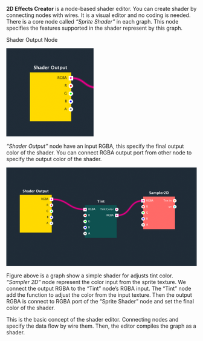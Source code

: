 **2D Effects Creator** is a node-based shader editor. You can create shader by connecting nodes with wires. It is a visual editor and no coding is needed. There is a core node called _“Sprite Shader”_ in each graph. This node specifies the features supported in the shader represent by this graph.

Shader Output Node

![](images/0_1.png) 

_“Shader Output”_ node have an input RGBA, this specify the final output color of the shader. You can connect RGBA output port from other node to specify the output color of the shader.

![](images/0_2.png)

Figure above is a graph show a simple shader for adjusts tint color. _“Sampler 2D”_ node represent the color input from the sprite texture. We connect the output RGBA to the “Tint” node’s RGBA input. The “Tint” node add the function to adjust the color from the input texture. Then the output RGBA is connect to RGBA port of the “Sprite Shader” node and set the final color of  the shader.

This is the basic concept of the shader editor. Connecting nodes and specify the data flow by wire them. Then, the editor compiles the graph as a shader.
